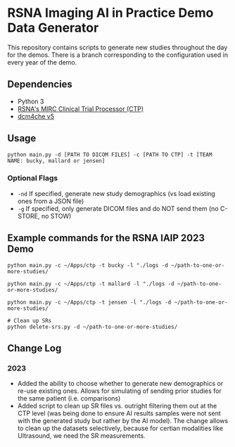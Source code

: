 # RSNA Imaging AI in Practice Demo Data Generator
This repository contains scripts to generate new studies throughout the day for the demos. There is a branch corresponding to the configuration used in every year of the demo.

## Dependencies
* Python 3
* [RSNA's MIRC Clinical Trial Processor (CTP)](https://mircwiki.rsna.org/index.php?title=MIRC_CTP)
* [dcm4che v5](https://sourceforge.net/projects/dcm4che/files/dcm4che3/)

## Usage
```python main.py -d [PATH TO DICOM FILES] -c [PATH TO CTP] -t [TEAM NAME: bucky, mallard or jensen]```

### Optional Flags
  * `-nd` If specified, generate new study demographics (vs load existing ones from a JSON file)
  * `-g` If specified, only generate DICOM files and do NOT send them (no C-STORE, no STOW)

## Example commands for the RSNA IAIP 2023 Demo

```buildoutcfg
python main.py -c ~/Apps/ctp -t bucky -l "./logs -d ~/path-to-one-or-more-studies/

python main.py -c ~/Apps/ctp -t mallard -l "./logs -d ~/path-to-one-or-more-studies/

python main.py -c ~/Apps/ctp -t jensen -l "./logs -d ~/path-to-one-or-more-studies/

# Clean up SRs
python delete-srs.py -d ~/path-to-one-or-more-studies/
```
## Change Log
### 2023
  * Added the ability to choose whether to generate new demographics or re-use existing ones. Allows for simulating of sending prior studies for the same patient (i.e. comparisons)
  * Added script to clean up SR files vs. outright filtering them out at the CTP level (was being done to ensure AI results samples were not sent with the generated study but rather by the AI model). The change allows to clean up the datasets selectively, because for certian modalities like Ultrasound, we need the SR measurements.   
